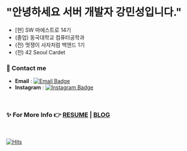 # "안녕하세요 서버 개발자 강민성입니다."
- [현] SW 마에스트로 14기
- (졸업) 동국대학교 컴퓨터공학과
- (전) 멋쟁이 사자처럼 백엔드 1기
- (전) 42 Seoul Cardet
 
 ### 📨 Contact me
- **Email** : [![Email Badge](https://img.shields.io/badge/Email-d14836?style=flat-square&logo=Gmail&logoColor=white&link=mailto:kdsvip5@naver.com)](mailto:kdsvip5@naver.com)
- **Instagram** : [![Instagram Badge](https://img.shields.io/badge/Instagram-BE1C71?style=flat-square&logo=Instagram&logoColor=white&link=https://www.instagram.com/minnseong98/)](https://www.instagram.com/minnseong98/)

</br>

### ✨ For More Info 👉 [RESUME](https://glistening-drifter-920.notion.site/ec992daa237c45519289a82a2db08287) | [BLOG](https://velog.io/@minnseong) 
     
</br>

[![Hits](https://hits.seeyoufarm.com/api/count/incr/badge.svg?url=https%3A%2F%2Fgithub.com%2Fminnseong%2Fhit-counter&count_bg=%23000000&title_bg=%23333030&icon=discord.svg&icon_color=%23FFFFFF&title=hits&edge_flat=false)](https://hits.seeyoufarm.com)
